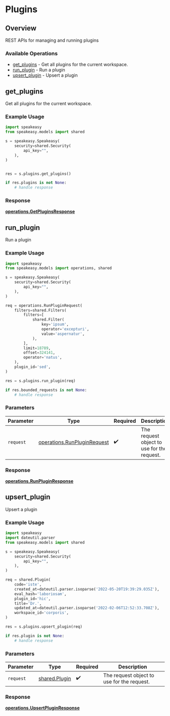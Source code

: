 # Plugins

## Overview

REST APIs for managing and running plugins

### Available Operations

* [get_plugins](#get_plugins) - Get all plugins for the current workspace.
* [run_plugin](#run_plugin) - Run a plugin
* [upsert_plugin](#upsert_plugin) - Upsert a plugin

## get_plugins

Get all plugins for the current workspace.

### Example Usage

```python
import speakeasy
from speakeasy.models import shared

s = speakeasy.Speakeasy(
    security=shared.Security(
        api_key="",
    ),
)


res = s.plugins.get_plugins()

if res.plugins is not None:
    # handle response
```


### Response

**[operations.GetPluginsResponse](../../models/operations/getpluginsresponse.md)**


## run_plugin

Run a plugin

### Example Usage

```python
import speakeasy
from speakeasy.models import operations, shared

s = speakeasy.Speakeasy(
    security=shared.Security(
        api_key="",
    ),
)

req = operations.RunPluginRequest(
    filters=shared.Filters(
        filters=[
            shared.Filter(
                key='ipsum',
                operator='excepturi',
                value='aspernatur',
            ),
        ],
        limit=18789,
        offset=324141,
        operator='natus',
    ),
    plugin_id='sed',
)

res = s.plugins.run_plugin(req)

if res.bounded_requests is not None:
    # handle response
```

### Parameters

| Parameter                                                                  | Type                                                                       | Required                                                                   | Description                                                                |
| -------------------------------------------------------------------------- | -------------------------------------------------------------------------- | -------------------------------------------------------------------------- | -------------------------------------------------------------------------- |
| `request`                                                                  | [operations.RunPluginRequest](../../models/operations/runpluginrequest.md) | :heavy_check_mark:                                                         | The request object to use for the request.                                 |


### Response

**[operations.RunPluginResponse](../../models/operations/runpluginresponse.md)**


## upsert_plugin

Upsert a plugin

### Example Usage

```python
import speakeasy
import dateutil.parser
from speakeasy.models import shared

s = speakeasy.Speakeasy(
    security=shared.Security(
        api_key="",
    ),
)

req = shared.Plugin(
    code='iste',
    created_at=dateutil.parser.isoparse('2022-05-20T19:39:29.035Z'),
    eval_hash='laboriosam',
    plugin_id='hic',
    title='Dr.',
    updated_at=dateutil.parser.isoparse('2022-02-06T12:52:33.708Z'),
    workspace_id='corporis',
)

res = s.plugins.upsert_plugin(req)

if res.plugin is not None:
    # handle response
```

### Parameters

| Parameter                                      | Type                                           | Required                                       | Description                                    |
| ---------------------------------------------- | ---------------------------------------------- | ---------------------------------------------- | ---------------------------------------------- |
| `request`                                      | [shared.Plugin](../../models/shared/plugin.md) | :heavy_check_mark:                             | The request object to use for the request.     |


### Response

**[operations.UpsertPluginResponse](../../models/operations/upsertpluginresponse.md)**

